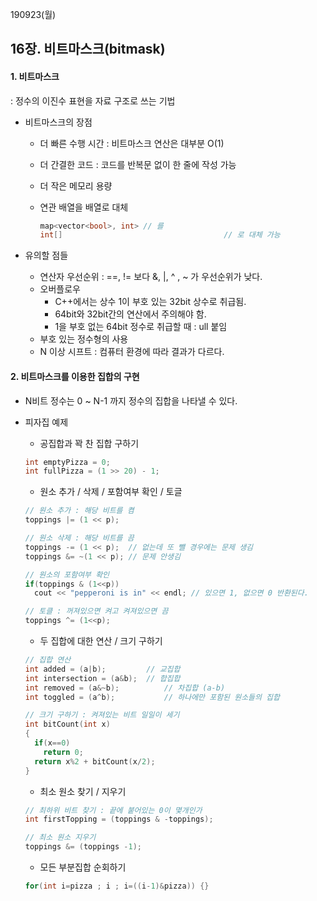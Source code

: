 190923(월)

## 16장. 비트마스크(bitmask)



#### 1. 비트마스크 

: 정수의 이진수 표현을 자료 구조로 쓰는 기법

- 비트마스크의 장점

  - 더 빠른 수행 시간 : 비트마스크 연산은 대부분 O(1)

  - 더 간결한 코드 : 코드를 반복문 없이 한 줄에 작성 가능

  - 더 작은 메모리 용량 

  - 연관 배열을 배열로 대체

    ```c++
    map<vector<bool>, int> // 를
    int[]									 // 로 대체 가능
    ```

- 유의할 점들

  - 연산자 우선순위 : ==, != 보다 &, |, ^ , ~ 가 우선순위가 낮다.
  - 오버플로우 
    - C++에서는 상수 1이 부호 있는 32bit 상수로 취급됨.
    - 64bit와 32bit간의 연산에서 주의해야 함.
    - 1을 부호 없는 64bit 정수로 취급할 때 : ull 붙임
  - 부호 있는 정수형의 사용
  - N 이상 시프트 : 컴퓨터 환경에 따라 결과가 다르다.





#### 2. 비트마스크를 이용한 집합의 구현

- N비트 정수는 0 ~ N-1 까지 정수의 집합을 나타낼 수 있다.



- 피자집 예제

  - 공집합과 꽉 찬 집합 구하기

  ```C++
  int emptyPizza = 0;
  int fullPizza = (1 >> 20) - 1;
  ```

  - 원소 추가 / 삭제 / 포함여부 확인 / 토글

  ```c++
  // 원소 추가 : 해당 비트를 켬
  toppings |= (1 << p);
  
  // 원소 삭제 : 해당 비트를 끔
  toppings -= (1 << p);  // 없는데 또 뺄 경우에는 문제 생김
  toppings &= ~(1 << p); // 문제 안생김
  
  // 원소의 포함여부 확인
  if(toppings & (1<<p))
    cout << "pepperoni is in" << endl; // 있으면 1, 없으면 0 반환된다.
  
  // 토클 : 꺼져있으면 켜고 켜져있으면 끔
  toppings ^= (1<<p);
  
  ```

  - 두 집합에 대한 연산 / 크기 구하기

  ```c++
  // 집합 연산
  int added = (a|b);         // 교집합
  int intersection = (a&b);  // 합집합
  int removed = (a&~b);			 // 차집합 (a-b)
  int toggled = (a^b);			 // 하나에만 포함된 원소들의 집합 
  
  // 크기 구하기 : 켜져있는 비트 일일이 세기
  int bitCount(int x)
  {
    if(x==0)
      return 0;
    return x%2 + bitCount(x/2);
  }
  
  ```

  - 최소 원소 찾기 / 지우기

  ```c++
  // 최하위 비트 찾기 : 끝에 붙어있는 0이 몇개인가
  int firstTopping = (toppings & -toppings);
  
  // 최소 원소 지우기
  toppings &= (toppings -1);
  ```

  - 모든 부분집합 순회하기

  ```c++
  for(int i=pizza ; i ; i=((i-1)&pizza)) {}
  ```

  

